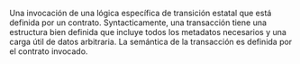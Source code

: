Una invocación de una lógica específica de transición estatal que está definida por un contrato. Syntacticamente, una transacción tiene una estructura bien definida que incluye todos los metadatos necesarios y una carga útil de datos arbitraria. La semántica de la transacción es definida por el contrato invocado.